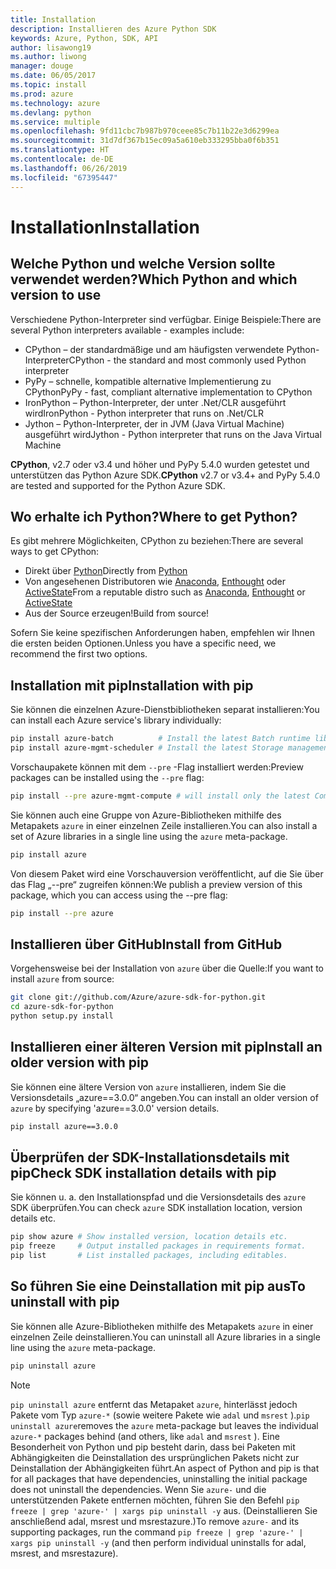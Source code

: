 ```yaml
---
title: Installation
description: Installieren des Azure Python SDK
keywords: Azure, Python, SDK, API
author: lisawong19
ms.author: liwong
manager: douge
ms.date: 06/05/2017
ms.topic: install
ms.prod: azure
ms.technology: azure
ms.devlang: python
ms.service: multiple
ms.openlocfilehash: 9fd11cbc7b987b970ceee85c7b11b22e3d6299ea
ms.sourcegitcommit: 31d7df367b15ec09a5a610eb333295bba0f6b351
ms.translationtype: HT
ms.contentlocale: de-DE
ms.lasthandoff: 06/26/2019
ms.locfileid: "67395447"
---
```

# <a name="installation"></a><span data-ttu-id="1cfdd-104">Installation</span><span class="sxs-lookup"><span data-stu-id="1cfdd-104">Installation</span></span>

## <a name="which-python-and-which-version-to-use"></a><span data-ttu-id="1cfdd-105">Welche Python und welche Version sollte verwendet werden?</span><span class="sxs-lookup"><span data-stu-id="1cfdd-105">Which Python and which version to use</span></span>

<span data-ttu-id="1cfdd-106">Verschiedene Python-Interpreter sind verfügbar. Einige Beispiele:</span><span class="sxs-lookup"><span data-stu-id="1cfdd-106">There are several Python interpreters available - examples include:</span></span>

* <span data-ttu-id="1cfdd-107">CPython – der standardmäßige und am häufigsten verwendete Python-Interpreter</span><span class="sxs-lookup"><span data-stu-id="1cfdd-107">CPython - the standard and most commonly used Python interpreter</span></span>
* <span data-ttu-id="1cfdd-108">PyPy – schnelle, kompatible alternative Implementierung zu CPython</span><span class="sxs-lookup"><span data-stu-id="1cfdd-108">PyPy - fast, compliant alternative implementation to CPython</span></span>
* <span data-ttu-id="1cfdd-109">IronPython – Python-Interpreter, der unter .Net/CLR ausgeführt wird</span><span class="sxs-lookup"><span data-stu-id="1cfdd-109">IronPython - Python interpreter that runs on .Net/CLR</span></span>
* <span data-ttu-id="1cfdd-110">Jython – Python-Interpreter, der in JVM (Java Virtual Machine) ausgeführt wird</span><span class="sxs-lookup"><span data-stu-id="1cfdd-110">Jython - Python interpreter that runs on the Java Virtual Machine</span></span>

<span data-ttu-id="1cfdd-111">**CPython**, v2.7 oder v3.4 und höher und PyPy 5.4.0 wurden getestet und unterstützen das Python Azure SDK.</span><span class="sxs-lookup"><span data-stu-id="1cfdd-111">**CPython** v2.7 or v3.4+ and PyPy 5.4.0 are tested and supported for the Python Azure SDK.</span></span>

## <a name="where-to-get-python"></a><span data-ttu-id="1cfdd-112">Wo erhalte ich Python?</span><span class="sxs-lookup"><span data-stu-id="1cfdd-112">Where to get Python?</span></span>

<span data-ttu-id="1cfdd-113">Es gibt mehrere Möglichkeiten, CPython zu beziehen:</span><span class="sxs-lookup"><span data-stu-id="1cfdd-113">There are several ways to get CPython:</span></span>

* <span data-ttu-id="1cfdd-114">Direkt über [Python](https://www.python.org/)</span><span class="sxs-lookup"><span data-stu-id="1cfdd-114">Directly from [Python](https://www.python.org/)</span></span>
* <span data-ttu-id="1cfdd-115">Von angesehenen Distributoren wie [Anaconda](https://www.anaconda.com/), [Enthought](https://www.enthought.com/) oder [ActiveState](https://www.activestate.com/)</span><span class="sxs-lookup"><span data-stu-id="1cfdd-115">From a reputable distro such as [Anaconda](https://www.anaconda.com/), [Enthought](https://www.enthought.com/) or [ActiveState](https://www.activestate.com/)</span></span>
* <span data-ttu-id="1cfdd-116">Aus der Source erzeugen!</span><span class="sxs-lookup"><span data-stu-id="1cfdd-116">Build from source!</span></span>

<span data-ttu-id="1cfdd-117">Sofern Sie keine spezifischen Anforderungen haben, empfehlen wir Ihnen die ersten beiden Optionen.</span><span class="sxs-lookup"><span data-stu-id="1cfdd-117">Unless you have a specific need, we recommend the first two options.</span></span>

## <a name="installation-with-pip"></a><span data-ttu-id="1cfdd-118">Installation mit pip</span><span class="sxs-lookup"><span data-stu-id="1cfdd-118">Installation with pip</span></span>

<span data-ttu-id="1cfdd-119">Sie können die einzelnen Azure-Dienstbibliotheken separat installieren:</span><span class="sxs-lookup"><span data-stu-id="1cfdd-119">You can install each Azure service's library individually:</span></span>

```bash
pip install azure-batch          # Install the latest Batch runtime library
pip install azure-mgmt-scheduler # Install the latest Storage management library
```

<span data-ttu-id="1cfdd-120">Vorschaupakete können mit dem `--pre` -Flag installiert werden:</span><span class="sxs-lookup"><span data-stu-id="1cfdd-120">Preview packages can be installed using the `--pre` flag:</span></span>

```bash
pip install --pre azure-mgmt-compute # will install only the latest Compute Management library
```

<span data-ttu-id="1cfdd-121">Sie können auch eine Gruppe von Azure-Bibliotheken mithilfe des Metapakets `azure` in einer einzelnen Zeile installieren.</span><span class="sxs-lookup"><span data-stu-id="1cfdd-121">You can also install a set of Azure libraries in a single line using the `azure` meta-package.</span></span>

```bash
pip install azure
```

<span data-ttu-id="1cfdd-122">Von diesem Paket wird eine Vorschauversion veröffentlicht, auf die Sie über das Flag „--pre“ zugreifen können:</span><span class="sxs-lookup"><span data-stu-id="1cfdd-122">We publish a preview version of this package, which you can access using the --pre flag:</span></span>

```bash
pip install --pre azure
```

## <a name="install-from-github"></a><span data-ttu-id="1cfdd-123">Installieren über GitHub</span><span class="sxs-lookup"><span data-stu-id="1cfdd-123">Install from GitHub</span></span>

<span data-ttu-id="1cfdd-124">Vorgehensweise bei der Installation von `azure` über die Quelle:</span><span class="sxs-lookup"><span data-stu-id="1cfdd-124">If you want to install `azure` from source:</span></span>

```bash
git clone git://github.com/Azure/azure-sdk-for-python.git
cd azure-sdk-for-python
python setup.py install
```

## <a name="install-an-older-version-with-pip"></a><span data-ttu-id="1cfdd-125">Installieren einer älteren Version mit pip</span><span class="sxs-lookup"><span data-stu-id="1cfdd-125">Install an older version with pip</span></span>
<span data-ttu-id="1cfdd-126">Sie können eine ältere Version von `azure` installieren, indem Sie die Versionsdetails „azure==3.0.0“ angeben.</span><span class="sxs-lookup"><span data-stu-id="1cfdd-126">You can install an older version of `azure` by specifying 'azure==3.0.0' version details.</span></span>
```bash
pip install azure==3.0.0 
```
## <a name="check-sdk-installation-details-with-pip"></a><span data-ttu-id="1cfdd-127">Überprüfen der SDK-Installationsdetails mit pip</span><span class="sxs-lookup"><span data-stu-id="1cfdd-127">Check SDK installation details with pip</span></span>
<span data-ttu-id="1cfdd-128">Sie können u. a. den Installationspfad und die Versionsdetails des `azure` SDK überprüfen.</span><span class="sxs-lookup"><span data-stu-id="1cfdd-128">You can check `azure` SDK installation location, version details etc.</span></span>
```bash
pip show azure # Show installed version, location details etc.
pip freeze     # Output installed packages in requirements format.
pip list       # List installed packages, including editables.
```
## <a name="to-uninstall-with-pip"></a><span data-ttu-id="1cfdd-129">So führen Sie eine Deinstallation mit pip aus</span><span class="sxs-lookup"><span data-stu-id="1cfdd-129">To uninstall with pip</span></span>
<span data-ttu-id="1cfdd-130">Sie können alle Azure-Bibliotheken mithilfe des Metapakets `azure` in einer einzelnen Zeile deinstallieren.</span><span class="sxs-lookup"><span data-stu-id="1cfdd-130">You can uninstall all Azure libraries in a single line using the `azure` meta-package.</span></span>
```bash
pip uninstall azure 
```
> [!NOTE]
> <span data-ttu-id="1cfdd-131">`pip uninstall azure` entfernt das Metapaket `azure`, hinterlässt jedoch Pakete vom Typ `azure-*` (sowie weitere Pakete wie `adal` und `msrest` ).</span><span class="sxs-lookup"><span data-stu-id="1cfdd-131">`pip uninstall azure`removes the `azure` meta-package but leaves the individual `azure-*` packages behind (and others, like `adal` and `msrest` ).</span></span> <span data-ttu-id="1cfdd-132">Eine Besonderheit von Python und pip besteht darin, dass bei Paketen mit Abhängigkeiten die Deinstallation des ursprünglichen Pakets nicht zur Deinstallation der Abhängigkeiten führt.</span><span class="sxs-lookup"><span data-stu-id="1cfdd-132">An aspect of Python and pip is that for all packages that have dependencies, uninstalling the initial package does not uninstall the dependencies.</span></span> <span data-ttu-id="1cfdd-133">Wenn Sie `azure-` und die unterstützenden Pakete entfernen möchten, führen Sie den Befehl `pip freeze | grep 'azure-' | xargs pip uninstall -y` aus. (Deinstallieren Sie anschließend adal, msrest und msrestazure.)</span><span class="sxs-lookup"><span data-stu-id="1cfdd-133">To remove `azure-` and its supporting packages, run the command `pip freeze | grep 'azure-' | xargs pip uninstall -y` (and then perform individual uninstalls for adal, msrest, and msrestazure).</span></span>

